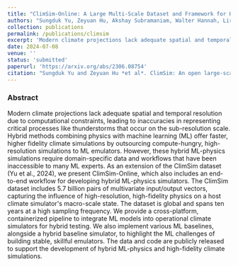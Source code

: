 ```yaml
---
title: "ClimSim-Online: A Large Multi-Scale Dataset and Framework for Hybrid ML-Physics Climate Emulation"
authors: "Sungduk Yu, Zeyuan Hu, Akshay Subramaniam, Walter Hannah, Liran Peng, Jerry Lin, Mohamed Aziz Bhouri, Ritwik Gupta, Björn Lütjens, Justus C. Will, Gunnar Behrens, Julius J. M. Busecke, Nora Loose, Charles I. Stern, Tom Beucler, Bryce Harrop, Helge Heuer, Benjamin R. Hillman, Andrea Jenney, Nana Liu, **Alistair White**, Tian Zheng, Zhiming Kuang, Fiaz Ahmed, Elizabeth Barnes, Noah D. Brenowitz, Christopher Bretherton, Veronika Eyring, Savannah Ferretti, Nicholas Lutsko, Pierre Gentine, Stephan Mandt, J. David Neelin, Rose Yu, Laure Zanna, Nathan Urban, Janni Yuval, Ryan Abernathey, Pierre Baldi, Wayne Chuang, Yu Huang, Fernando Iglesias-Suarez, Sanket Jantre, Po-Lun Ma, Sara Shamekh, Guang Zhang, Michael Pritchard"
collection: publications
permalink: /publications/climsim
excerpt: 'Modern climate projections lack adequate spatial and temporal resolution due to computational constraints, leading to inaccuracies in representing critical processes like thunderstorms that occur on the sub-resolution scale. Hybrid methods combining physics with machine learning (ML) offer faster, higher fidelity climate simulations by outsourcing compute-hungry, high-resolution simulations to ML emulators. However, these hybrid ML-physics simulations require domain-specific data and workflows that have been inaccessible to many ML experts. As an extension of the ClimSim dataset (Yu et al., 2024), we present ClimSim-Online, which also includes an end-to-end workflow for developing hybrid ML-physics simulators....'
date: 2024-07-08
venue: ''
status: 'submitted'
paperurl: 'https://arxiv.org/abs/2306.08754'
citation: "Sungduk Yu and Zeyuan Hu *et al*. ClimSim: An open large-scale dataset for training high-resolution physics emulators in hybrid multi-scale climate simulators. arXiv preprint arXiv:2306.08754, 2024."
---
```

### Abstract
Modern climate projections lack adequate spatial and temporal resolution due to computational constraints, leading to inaccuracies in representing critical processes like thunderstorms that occur on the sub-resolution scale. Hybrid methods combining physics with machine learning (ML) offer faster, higher fidelity climate simulations by outsourcing compute-hungry, high-resolution simulations to ML emulators. However, these hybrid ML-physics simulations require domain-specific data and workflows that have been inaccessible to many ML experts. As an extension of the ClimSim dataset (Yu et al., 2024), we present ClimSim-Online, which also includes an end-to-end workflow for developing hybrid ML-physics simulators. The ClimSim dataset includes 5.7 billion pairs of multivariate input/output vectors, capturing the influence of high-resolution, high-fidelity physics on a host climate simulator's macro-scale state. The dataset is global and spans ten years at a high sampling frequency. We provide a cross-platform, containerized pipeline to integrate ML models into operational climate simulators for hybrid testing. We also implement various ML baselines, alongside a hybrid baseline simulator, to highlight the ML challenges of building stable, skillful emulators. The data and code are publicly released to support the development of hybrid ML-physics and high-fidelity climate simulations. 